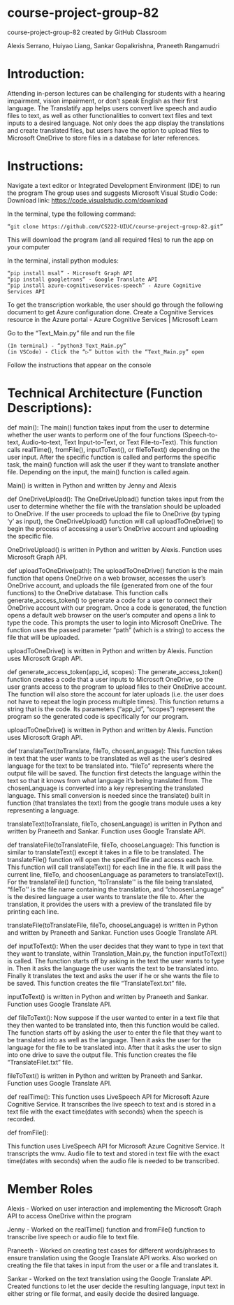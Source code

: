 # course-project-group-82
course-project-group-82 created by GitHub Classroom

Alexis Serrano, Huiyao Liang, Sankar Gopalkrishna, Praneeth Rangamudri

# Introduction:

Attending in-person lectures can be challenging for students with a hearing impairment, vision impairment, or don’t speak English as their first language. The Translatify app helps users convert live speech and audio files to text, as well as other functionalities to convert text files and text inputs to a desired language. Not only does the app display the translations and create translated files, but users have the option to upload files to Microsoft OneDrive to store files in a database for later references. 

# Instructions: 

Navigate a text editor or Integrated Development Environment (IDE) to run the program
The group uses and suggests Microsoft Visual Studio Code:
Download link: https://code.visualstudio.com/download

In the terminal, type the following command: 

    “git clone https://github.com/CS222-UIUC/course-project-group-82.git”
    
This will download the program (and all required files) to run the app on your computer

In the terminal, install python modules: 

    “pip install msal” - Microsoft Graph API
    “pip install googletrans” - Google Translate API
    “pip install azure-cognitiveservices-speech” - Azure Cognitive Services API

To get the transcription workable, the user should go through the following document to get Azure configuration done. Create a Cognitive Services resource in the Azure portal - Azure Cognitive Services | Microsoft Learn

Go to the “Text_Main.py” file and run the file

    (In terminal) - “python3 Text_Main.py”
    (in VSCode) - Click the “▷” button with the “Text_Main.py” open

Follow the instructions that appear on the console 

# Technical Architecture (Function Descriptions):
def main():
The main() function takes input from the user to determine whether the user wants to perform one of the four functions (Speech-to-text, Audio-to-text, Text Input-to-Text, or Text File-to-Text). This function calls realTime(), fromFile(), inputToText(), or fileToText() depending on the user input. After the specific function is called and performs the specific task, the main() function will ask the user if they want to translate another file. Depending on the input, the main() function is called again. 

Main() is written in Python and written by Jenny and Alexis

def OneDriveUpload():
The OneDriveUpload() function takes input from the user to determine whether the file with the translation should be uploaded to OneDrive. If the user proceeds to upload the file to OneDrive (by typing ‘y’ as input), the OneDriveUpload() function will call uploadToOneDrive() to begin the process of accessing a user’s OneDrive account and uploading the specific file.

OneDriveUpload() is written in Python and written by Alexis. Function uses Microsoft Graph API.

def uploadToOneDrive(path):
The uploadToOneDrive() function is the main function that opens OneDrive on a web browser, accesses the user’s OneDrive account, and uploads the file (generated from one of the four functions) to the OneDrive database. This function calls generate_access_token() to generate a code for a user to connect their OneDrive account with our program. Once a code is generated, the function opens a default web browser on the user’s computer and opens a link to type the code. This prompts the user to login into Microsoft OneDrive. The function uses the passed parameter “path” (which is a string) to access the file that will be uploaded.

uploadToOneDrive() is written in Python and written by Alexis. Function uses Microsoft Graph API.

def generate_access_token(app_id, scopes):
The generate_access_token() function creates a code that a user inputs to Microsoft OneDrive, so the user grants access to the program to upload files to their OneDrive account. The function will also store the account for later uploads (i.e. the user does not have to repeat the login process multiple times). This function returns a string that is the code. Its parameters (“app_id”, “scopes”) represent the program so the generated code is specifically for our program. 

uploadToOneDrive() is written in Python and written by Alexis. Function uses Microsoft Graph API.

def translateText(toTranslate, fileTo, chosenLanguage):
This function takes in text that the user wants to be translated as well as the user’s desired language for the text to be translated into. “fileTo” represents where the output file will be saved. The function first detects the language within the text so that it knows from what language it’s being translated from. The chosenLanguage is converted into a key representing the translated language. This small conversion is needed since the translate() built in function (that translates the text) from the google trans module uses a key representing a language. 

translateText(toTranslate, fileTo, chosenLanguage) is written in Python and written by Praneeth and Sankar. Function uses Google Translate API. 

def translateFile(toTranslateFile, fileTo, chooseLanguage):
This function is similar to translateText() except it takes in a file to be translated. The translateFile() function will open the specified file and access each line. This function will call translateText() for each line in the file. It will pass the current line, fileTo, and choosenLanguage as parameters to translateText(). For the translateFile() function, “toTranslate'' is the file being translated, “fileTo'' is the file name containing the translation, and “choosenLanguage” is the desired language a user wants to translate the file to. After the translation, it provides the users with a preview of the translated file by printing each line. 

translateFile(toTranslateFile, fileTo, chooseLanguage) is written in Python and written by Praneeth and Sankar. Function uses Google Translate API. 

def inputToText():
When the user decides that they want to type in text that they want to translate, within Translation_Main.py, the function inputToText() is called. The function starts off by asking in the text the user wants to type in. Then it asks the language the user wants the text to be translated into. Finally it translates the text and asks the user if he or she wants the file to be saved. This function creates the file “TranslateText.txt” file.

inputToText() is written in Python and written by Praneeth and Sankar. Function uses Google Translate API. 

def fileToText():
Now suppose if the user wanted to enter in a text file that they then wanted to be translated into, then this function would be called. The function starts off by asking the user to enter the file that they want to be translated into as well as the language. Then it asks the user for the language for the file to be translated into. After that it asks the user to sign into one drive to save the output file. This function creates the file “TranslateFilet.txt” file. 

fileToText() is written in Python and written by Praneeth and Sankar. Function uses Google Translate API. 

def realTime():
This function uses LiveSpeech API for Microsoft Azure Cognitive Service. It transcribes the live speech to text and is stored in a text file with the exact time(dates with seconds) when the speech is recorded.

def fromFile():

This function uses LiveSpeech API for Microsoft Azure Cognitive Service. It transcripts the wmv. Audio file to text and stored in text file with the exact time(dates with seconds) when the audio file is needed to be transcribed.

# Member Roles

Alexis - Worked on user interaction and implementing the Microsoft Graph API to access OneDrive within the program

Jenny - Worked on the realTime() function and fromFile() function to transcribe live speech or audio file to text file.

Praneeth - Worked on creating test cases for different words/phrases to ensure translation using the Google Translate API works. Also worked on creating the file that takes in input from the user or a file and translates it. 

Sankar - Worked on the text translation using the Google Translate API. Created functions to let the user decide the resulting language, input text in either string or file format, and easily decide the desired language.

